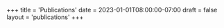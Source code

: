 +++
title = 'Publications'
date = 2023-01-01T08:00:00-07:00
draft = false
layout = 'publications'
+++
